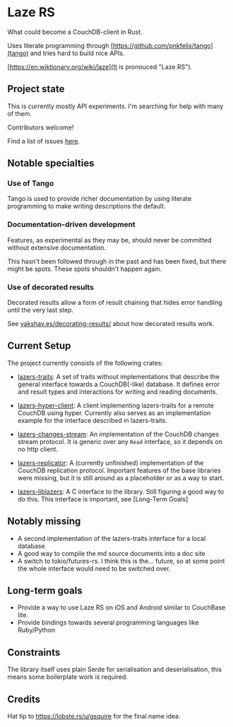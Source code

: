 # Laze RS

What could become a CouchDB-client in Rust.

Uses literate programming through [https://github.com/pnkfelix/tango](tango) and tries hard to build nice APIs.

[https://en.wiktionary.org/wiki/laze](It is pronouced "Laze RS").

## Project state

This is currently mostly API experiments. I'm searching for help
with many of them.

Contributors welcome!

Find a list of issues [here](https://github.com/skade/lazers/issues).

## Notable specialties

### Use of Tango

Tango is used to provide richer documentation by using literate programming to make writing descriptions the default.

### Documentation-driven development

Features, as experimental as they may be, should never be committed without extensive documentation.

This hasn't been followed through in the past and has been fixed, but there might be spots. These spots shouldn't happen again.

### Use of decorated results

Decorated results allow a form of result chaining that hides error handling until the very last step.

See [yakshav.es/decorating-results/](http://yakshav.es/decorating-results/) about how decorated results work.

## Current Setup

The project currently consists of the following crates:

* [lazers-traits](http://laze.rs/lazers-traits/src/lib/): A set of traits without implementations that describe the general interface towards a CouchDB(-like) database. It defines error and result types and interactions for writing and reading documents.

* [lazers-hyper-client](http://laze.rs/lazers-hyper-client/src/lib/): A client implementing lazers-traits for a remote CouchDB using hyper. Currently also serves as an implementation example for the interface described in lazers-traits.

* [lazers-changes-stream](http://laze.rs/lazers-changes-stream/src/lib/): An implementation of the CouchDB changes stream protocol. It is generic over any `Read` interface, so it depends on no http client.

* [lazers-replicator](http://laze.rs/lazers-replicator/src/lib/): A (currently unfinished) implementation of the CouchDB replication protocol. Important features of the base libraries were missing, but it is still around as a placeholder or as a way to start.

* [lazers-liblazers](http://laze.rs/lazers-liblazers/src/lib/): A C interface to the library. Still figuring a good way to do this. This interface is important, see [Long-Term Goals]

## Notably missing

* A second implementation of the lazers-traits interface for a local database
* A good way to compile the md source documents into a doc site
* A switch to tokio/futures-rs. I think this is the... future, so at some point the whole interface would need to be switched over.

## Long-term goals

* Provide a way to use Laze RS on iOS and Android similar to CouchBase lite.
* Provide bindings towards several programming languages like Ruby/Python

## Constraints

The library itself uses plain Serde for serialisation and deserialisation, this means some boilerplate work is required.

## Credits

Hat tip to https://lobste.rs/u/gsquire for the final name idea.
